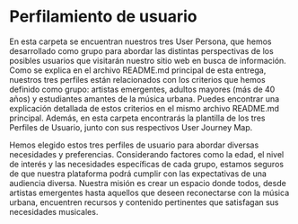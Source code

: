 # Perfilamiento de usuario

En esta carpeta se encuentran nuestros tres User Persona, que hemos desarrollado como grupo para abordar las distintas perspectivas de los posibles usuarios que visitarán nuestro sitio web en busca de información. Como se explica en el archivo README.md principal de esta entrega, nuestros tres perfiles están relacionados con los criterios que hemos definido como grupo: artistas emergentes, adultos mayores (más de 40 años) y estudiantes amantes de la música urbana. Puedes encontrar una explicación detallada de estos criterios en el mismo archivo README.md principal.
Además, en esta carpeta encontrarás la plantilla de los tres Perfiles de Usuario, junto con sus respectivos User Journey Map. 

Hemos elegido estos tres perfiles de usuario para abordar diversas necesidades y preferencias. Considerando factores como la edad, el nivel de interés y las necesidades específicas de cada grupo, estamos seguros de que nuestra plataforma podrá cumplir con las expectativas de una audiencia diversa. Nuestra misión es crear un espacio donde todos, desde artistas emergentes hasta aquellos que deseen reconectarse con la música urbana, encuentren recursos y contenido pertinentes que satisfagan sus necesidades musicales.
